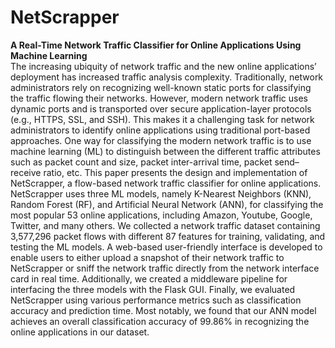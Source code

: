 # NetScrapper
<b>  A Real-Time Network Traffic Classifier for Online Applications Using Machine Learning </b> <br/>
The increasing ubiquity of network traffic and the new online applications’ deployment has increased traffic analysis complexity. Traditionally, network administrators rely on recognizing well-known static ports for classifying the traffic flowing their networks. However, modern network traffic uses dynamic ports and is transported over secure application-layer protocols (e.g., HTTPS, SSL, and SSH). This makes it a challenging task for network administrators to identify online applications using traditional port-based approaches. One way for classifying the modern network traffic is to use machine learning (ML) to distinguish between the different traffic attributes such as packet count and size, packet inter-arrival time, packet send–receive ratio, etc. This paper presents the design and implementation of NetScrapper, a flow-based network traffic classifier for online applications. NetScrapper uses three ML models, namely K-Nearest Neighbors (KNN), Random Forest (RF), and Artificial Neural Network (ANN), for classifying the most popular 53 online applications, including Amazon, Youtube, Google, Twitter, and many others. We collected a network traffic dataset containing 3,577,296 packet flows with different 87 features for training, validating, and testing the ML models. A web-based user-friendly interface is developed to enable users to either upload a snapshot of their network traffic to NetScrapper or sniff the network traffic directly from the network interface card in real time. Additionally, we created a middleware pipeline for interfacing the three models with the Flask GUI. Finally, we evaluated NetScrapper using various performance metrics such as classification accuracy and prediction time. Most notably, we found that our ANN model achieves an overall classification accuracy of 99.86% in recognizing the online applications in our dataset. 
